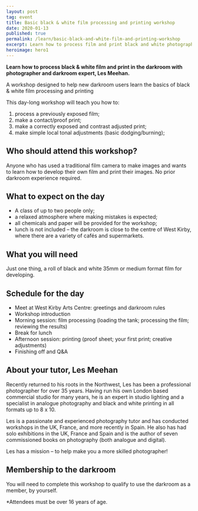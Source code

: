 ```yaml
---
layout: post
tag: event
title: Basic black & white film processing and printing workshop
date: 2020-01-13
published: true
permalink: /learn/basic-black-and-white-film-and-printing-workshop
excerpt: Learn how to process film and print black and white photography
heroimage: hero1
---
```


**Learn how to process black & white film and print in the darkroom with photographer and darkroom expert, Les Meehan.**

A workshop designed to help new darkroom users learn the basics of black & white film processing and printing

This day-long workshop will teach you how to:
1. process a previously exposed film;
1. make a contact/proof print;
1. make a correctly exposed and contrast adjusted print;
1. make simple local tonal adjustments (basic dodging/burning);

## Who should attend this workshop?
Anyone who has used a traditional film camera to make images and wants to learn how to develop their own film and print their images. No prior darkroom experience required.

## What to expect on the day
- A class of up to two people only;
- a relaxed atmosphere where making mistakes is expected;
- all chemicals and paper will be provided for the workshop;
- lunch is not included – the darkroom is close to the centre of West Kirby, where there are a variety of cafés and supermarkets.

## What you will need

Just one thing, a roll of black and white 35mm or medium format film for developing.

## Schedule for the day

* Meet at West Kirby Arts Centre: greetings and darkroom rules
* Workshop introduction
* Morning session: film processing (loading the tank; processing the film; reviewing the results)
* Break for lunch
* Afternoon session: printing (proof sheet; your first print; creative adjustments)
* Finishing off and Q&A

## About your tutor, Les Meehan

Recently returned to his roots in the Northwest, Les has been a professional photographer for over 35 years. Having run his own London based commercial studio for many years, he is an expert in studio lighting and a specialist in analogue photography and black and white printing in all formats up to 8 x 10.

Les is a passionate and experienced photography tutor and has conducted workshops in the UK, France, and more recently in Spain. He also has had solo exhibitions in the UK, France and Spain and is the author of seven commissioned books on photography (both analogue and digital).

Les has a mission – to help make you a more skilled photographer!

## Membership to the darkroom

You will need to complete this workshop to qualify to use the darkroom as a member, by yourself.

*Attendees must be over 16 years of age.
